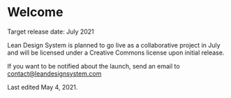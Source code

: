 # Welcome

Target release date: July 2021

Lean Design System is planned to go live as a collaborative project in July and will be licensed under a Creative Commons license upon initial release.

If you want to be notified about the launch, send an email to contact@leandesignsystem.com

Last edited May 4, 2021.